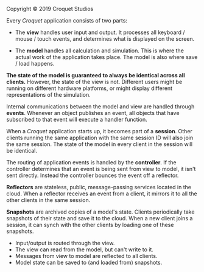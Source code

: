 Copyright © 2019 Croquet Studios

Every _Croquet_ application consists of two parts:

- The **view** handles user input and output.
  It processes all keyboard / mouse / touch events, and determines what is displayed on the screen.

- The **model** handles all calculation and simulation. This is where the actual work of the application takes place. The model is also where save / load happens.

**The state of the model is guaranteed to always be identical across all clients.** However, the state of the view is not. Different users might be running on different hardware platforms, or might display different representations of the simulation.

Internal communications between the model and view are handled through **events**. Whenever an object publishes an event, all objects that have subscribed to that event will execute a handler function.

When a _Croquet_ application starts up, it becomes part of a **session**. Other clients running the same application with the same session ID will also join the same session. The state of the model in every client in the session will be identical.

The routing of application events is handled by the **controller**. If the controller determines that an event is being sent from view to model, it isn't sent directly. Instead the controller bounces the event off a reflector.

**Reflectors** are stateless, public, message-passing services located in the cloud. When a reflector receives an event from a client, it mirrors it to all the other clients in the same session.

**Snapshots** are archived copies of a model's state. Clients periodically take snapshots of their state and save it to the cloud. When a new client joins a session, it can synch with the other clients by loading one of these snapshots.

- Input/output is routed through the view.
- The view can read from the model, but can't write to it.
- Messages from view to model are reflected to all clients.
- Model state can be saved to (and loaded from) snapshots.